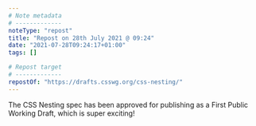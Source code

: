 ```yaml
---
# Note metadata
# -------------
noteType: "repost"
title: "Repost on 28th July 2021 @ 09:24"
date: "2021-07-28T09:24:17+01:00"
tags: []

# Repost target
# -------------
repostOf: "https://drafts.csswg.org/css-nesting/"
---
```


The CSS Nesting spec has been approved for publishing as a First Public Working Draft, which is super exciting!
